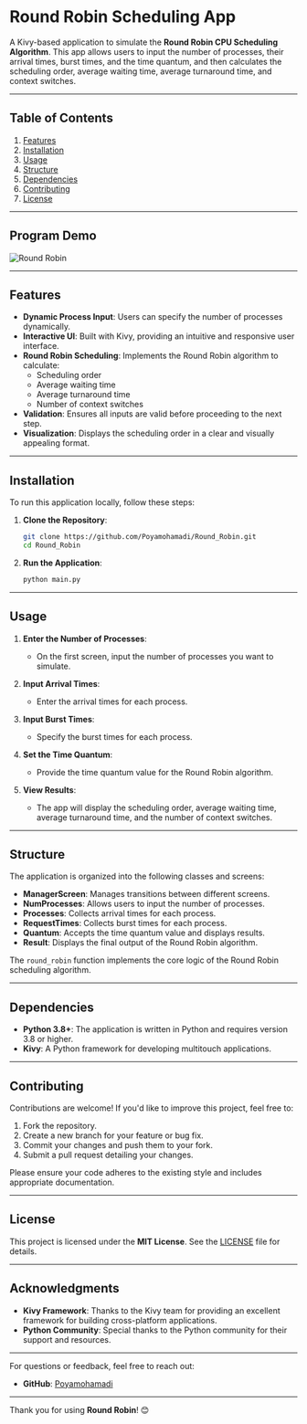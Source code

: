 # Round Robin Scheduling App

A Kivy-based application to simulate the **Round Robin CPU Scheduling Algorithm**. This app allows users to input the number of processes, their arrival times, burst times, and the time quantum, and then calculates the scheduling order, average waiting time, average turnaround time, and context switches.

---

## Table of Contents

1. [Features](#features)
2. [Installation](#installation)
3. [Usage](#usage)
4. [Structure](#structure)
5. [Dependencies](#dependencies)
6. [Contributing](#contributing)
7. [License](#license)

---

## Program Demo 

![Round Robin](https://github.com/Poyamohamadi/Round_Robin/blob/main/demo.gif)

---

## Features

- **Dynamic Process Input**: Users can specify the number of processes dynamically.
- **Interactive UI**: Built with Kivy, providing an intuitive and responsive user interface.
- **Round Robin Scheduling**: Implements the Round Robin algorithm to calculate:
  - Scheduling order
  - Average waiting time
  - Average turnaround time
  - Number of context switches
- **Validation**: Ensures all inputs are valid before proceeding to the next step.
- **Visualization**: Displays the scheduling order in a clear and visually appealing format.

---

## Installation

To run this application locally, follow these steps:

1. **Clone the Repository**:
   ```bash
   git clone https://github.com/Poyamohamadi/Round_Robin.git
   cd Round_Robin
   ```

2. **Run the Application**:
   ```bash
   python main.py
   ```

---

## Usage

1. **Enter the Number of Processes**:
   - On the first screen, input the number of processes you want to simulate.

2. **Input Arrival Times**:
   - Enter the arrival times for each process.

3. **Input Burst Times**:
   - Specify the burst times for each process.

4. **Set the Time Quantum**:
   - Provide the time quantum value for the Round Robin algorithm.

5. **View Results**:
   - The app will display the scheduling order, average waiting time, average turnaround time, and the number of context switches.

---

## Structure

The application is organized into the following classes and screens:

- **ManagerScreen**: Manages transitions between different screens.
- **NumProcesses**: Allows users to input the number of processes.
- **Processes**: Collects arrival times for each process.
- **RequestTimes**: Collects burst times for each process.
- **Quantum**: Accepts the time quantum value and displays results.
- **Result**: Displays the final output of the Round Robin algorithm.

The `round_robin` function implements the core logic of the Round Robin scheduling algorithm.

---

## Dependencies

- **Python 3.8+**: The application is written in Python and requires version 3.8 or higher.
- **Kivy**: A Python framework for developing multitouch applications.

---

## Contributing

Contributions are welcome! If you'd like to improve this project, feel free to:

1. Fork the repository.
2. Create a new branch for your feature or bug fix.
3. Commit your changes and push them to your fork.
4. Submit a pull request detailing your changes.

Please ensure your code adheres to the existing style and includes appropriate documentation.

---

## License

This project is licensed under the **MIT License**. See the [LICENSE](https://github.com/Poyamohamadi/Round_Robin/blob/main/LICENSE.md) file for details.

---

## Acknowledgments

- **Kivy Framework**: Thanks to the Kivy team for providing an excellent framework for building cross-platform applications.
- **Python Community**: Special thanks to the Python community for their support and resources.

---

For questions or feedback, feel free to reach out:

- **GitHub**: [Poyamohamadi](https://github.com/Poyamohamadi)

---

Thank you for using **Round Robin**! 😊
